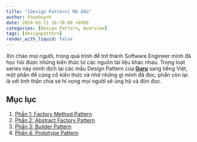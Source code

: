 ```yaml
---
title: "[Design Pattern] Mở đầu"
author: thuohuynh
date: 2024-03-11 16:10:00 +0900
categories: [Design Pattern, Overview]
tags: [designpattern]
render_with_liquid: false
---
```


Xin chào mọi người, trong quá trình để trở thành Software Engineer mình đã học hỏi được những kiến thức từ các nguồn tài liệu khác nhau. Trong loạt series này mình dịch lại các mẫu Design Pattern của **[Guru](https://refactoring.guru/design-patterns/)** sang tiếng Việt, một phần để củng cố kiến thức và nhớ những gì mình đã đọc, phần còn lại là với tinh thần chia sẻ hi vọng mọi người sẽ ủng hộ và đón đọc.

## Mục lục

1. [Phần 1: Factory Method Pattern](/posts/Factory-Method-Pattern)
2. [Phần 2: Abstract Factory Pattern](/posts/Abstract-Factory-Pattern)
3. [Phần 3: Builder Pattern](/posts/Builder-Pattern)
4. [Phần 4: Prototype Pattern](/posts/Prototype-Pattern)
